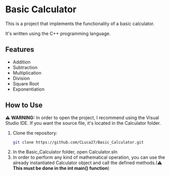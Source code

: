# Basic Calculator
This is a project that implements the functionality of a basic calculator.

It's written using the C++ programming language.

## Features
- Addition
- Subtraction
- Multiplication
- Division
- Square Root
- Exponentiation

## How to Use 
⚠ **WARNING:** In order to open the project, I recommend using the Visual Studio IDE. If you want the source file, it's located in the Calculator folder.
1. Clone the repository:
   ```sh
   git clone https://github.com/CLuca27/Basic_Calculator.git
2. In the Basic_Calculator folder, open Calculator.sln
3. In order to perform any kind of mathematical operation, you can use the already instantiated Calculator object and call the defined methods.(⚠ **This must be done in the int main() function**)

